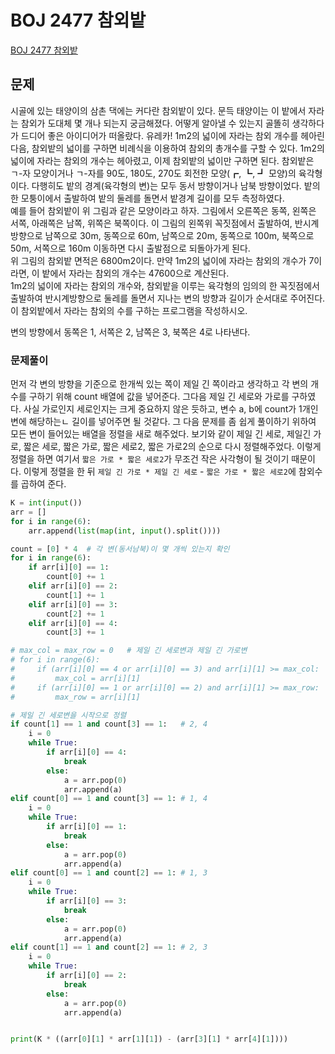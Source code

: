 # BOJ 2477 참외밭
[BOJ 2477 참외밭](https://www.acmicpc.net/problem/2477)
## 문제
시골에 있는 태양이의 삼촌 댁에는 커다란 참외밭이 있다. 문득 태양이는 이 밭에서 자라는 참외가 도대체 몇 개나 되는지 궁금해졌다. 어떻게 알아낼 수 있는지 골똘히 생각하다가 드디어 좋은 아이디어가 떠올랐다. 유레카! 1m2의 넓이에 자라는 참외 개수를 헤아린 다음, 참외밭의 넓이를 구하면 비례식을 이용하여 참외의 총개수를 구할 수 있다. 
1m2의 넓이에 자라는 참외의 개수는 헤아렸고, 이제 참외밭의 넓이만 구하면 된다. 참외밭은 ㄱ-자 모양이거나 ㄱ-자를 90도, 180도, 270도 회전한 모양(┏, ┗, ┛ 모양)의 육각형이다. 다행히도 밭의 경계(육각형의 변)는 모두 동서 방향이거나 남북 방향이었다. 밭의 한 모퉁이에서 출발하여 밭의 둘레를 돌면서 밭경계 길이를 모두 측정하였다.  
예를 들어 참외밭이 위 그림과 같은 모양이라고 하자. 그림에서 오른쪽은 동쪽, 왼쪽은 서쪽, 아래쪽은 남쪽, 위쪽은 북쪽이다. 이 그림의 왼쪽위 꼭짓점에서 출발하여, 반시계방향으로 남쪽으로 30m, 동쪽으로 60m, 남쪽으로 20m, 동쪽으로 100m, 북쪽으로 50m, 서쪽으로 160m 이동하면 다시 출발점으로 되돌아가게 된다.  
위 그림의 참외밭  면적은 6800m2이다. 만약 1m2의 넓이에 자라는 참외의 개수가 7이라면, 이 밭에서 자라는 참외의 개수는 47600으로 계산된다.  
1m2의 넓이에 자라는 참외의 개수와, 참외밭을 이루는 육각형의 임의의 한 꼭짓점에서 출발하여 반시계방향으로 둘레를 돌면서 지나는 변의 방향과 길이가 순서대로 주어진다. 이 참외밭에서 자라는 참외의 수를 구하는 프로그램을 작성하시오.

 변의 방향에서 동쪽은 1, 서쪽은 2, 남쪽은 3, 북쪽은 4로 나타낸다.  

### 문제풀이
먼저 각 변의 방향을 기준으로 한개씩 있는 쪽이 제일 긴 쪽이라고 생각하고 각 변의 개수를 구하기 위해 count 배열에 값을 넣어준다. 그다음 제일 긴 세로와 가로를 구하였다. 사실 가로인지 세로인지는 크게 중요하지 않은 듯하고, 변수 a, b에 count가 1개인 변에 해당하는ㄴ 길이를 넣어주면 될 것같다. 그 다음 문제를 좀 쉽게 풀이하기 위하여 모든 변이 들어있는 배열을 정렬을 새로 해주었다. 보기와 같이 제일 긴 세로, 제일긴 가로, 짧은 세로, 짧은 가로, 짧은 세로2, 짧은 가로2의 순으로 다시 정렬해주었다. 이렇게 정렬을 하면 여기서 `짧은 가로 * 짧은 세로2`가 무조건 작은 사각형이 될 것이기 때문이다. 이렇게 정렬을 한 뒤 `제일 긴 가로 * 제일 긴 세로` - `짧은 가로 * 짧은 세로2`에 참외수를 곱하여 준다. 
```python
K = int(input())
arr = []
for i in range(6):
    arr.append(list(map(int, input().split())))

count = [0] * 4  # 각 변(동서남북)이 몇 개씩 있는지 확인
for i in range(6):
    if arr[i][0] == 1:
        count[0] += 1
    elif arr[i][0] == 2:
        count[1] += 1
    elif arr[i][0] == 3:
        count[2] += 1
    elif arr[i][0] == 4:
        count[3] += 1

# max_col = max_row = 0   # 제일 긴 세로변과 제일 긴 가로변
# for i in range(6):   
#     if (arr[i][0] == 4 or arr[i][0] == 3) and arr[i][1] >= max_col:
#         max_col = arr[i][1]
#     if (arr[i][0] == 1 or arr[i][0] == 2) and arr[i][1] >= max_row:
#         max_row = arr[i][1]

# 제일 긴 세로변을 시작으로 정렬
if count[1] == 1 and count[3] == 1:   # 2, 4
    i = 0
    while True:
        if arr[i][0] == 4:
            break
        else:
            a = arr.pop(0)
            arr.append(a)
elif count[0] == 1 and count[3] == 1: # 1, 4
    i = 0
    while True:
        if arr[i][0] == 1:
            break
        else:
            a = arr.pop(0)
            arr.append(a)
elif count[0] == 1 and count[2] == 1: # 1, 3
    i = 0
    while True:
        if arr[i][0] == 3:
            break
        else:
            a = arr.pop(0)
            arr.append(a)
elif count[1] == 1 and count[2] == 1: # 2, 3
    i = 0
    while True:
        if arr[i][0] == 2:
            break
        else:
            a = arr.pop(0)
            arr.append(a)


print(K * ((arr[0][1] * arr[1][1]) - (arr[3][1] * arr[4][1])))
```
